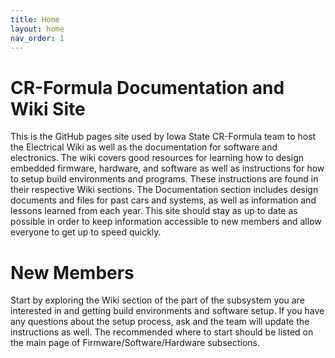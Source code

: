 ```yaml
---
title: Home
layout: home
nav_order: 1
---
```


# CR-Formula Documentation and Wiki Site
This is the GitHub pages site used by Iowa State CR-Formula team to host the Electrical Wiki as well as the documentation for software and electronics. The wiki covers good resources for learning how to design embedded firmware, hardware, and software as well as instructions for how to setup build environments and programs. These instructions are found in their respective Wiki sections. The Documentation section includes design documents and files for past cars and systems, as well as information and lessons learned from each year. This site should stay as up to date as possible in order to keep information accessible to new members and allow everyone to get up to speed quickly.

# New Members
Start by exploring the Wiki section of the part of the subsystem you are interested in and getting build environments and software setup. If you have any questions about the setup process, ask and the team will update the instructions as well. The recommended where to start should be listed on the main page of Firmware/Software/Hardware subsections.